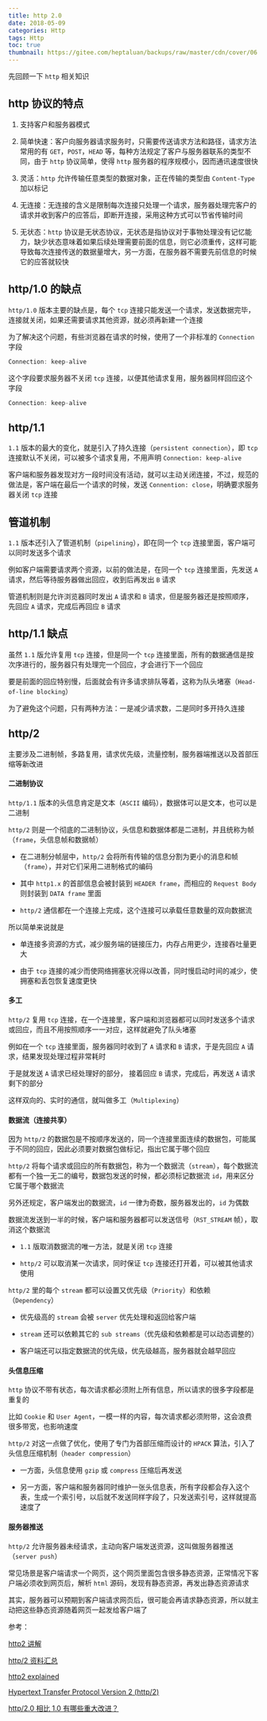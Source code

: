 ```yaml
---
title: http 2.0
date: 2018-05-09
categories: Http
tags: Http
toc: true
thumbnail: https://gitee.com/heptaluan/backups/raw/master/cdn/cover/06.jpg
---
```


先回顾一下 `http` 相关知识

## http 协议的特点

1. 支持客户和服务器模式

2. 简单快速：客户向服务器请求服务时，只需要传送请求方法和路径，请求方法常用的有 `GET`，`POST`，`HEAD` 等，每种方法规定了客户与服务器联系的类型不同，由于 `http` 协议简单，使得 `http` 服务器的程序规模小，因而通讯速度很快

<!--more-->

3. 灵活：`http` 允许传输任意类型的数据对象，正在传输的类型由 `Content-Type` 加以标记

4. 无连接：无连接的含义是限制每次连接只处理一个请求，服务器处理完客户的请求并收到客户的应答后，即断开连接，采用这种方式可以节省传输时间

5. 无状态：`http` 协议是无状态协议，无状态是指协议对于事物处理没有记忆能力，缺少状态意味着如果后续处理需要前面的信息，则它必须重传，这样可能导致每次连接传送的数据量增大，另一方面，在服务器不需要先前信息的时候它的应答就较快



## http/1.0 的缺点

`http/1.0` 版本主要的缺点是，每个 `tcp` 连接只能发送一个请求，发送数据完毕，连接就关闭，如果还需要请求其他资源，就必须再新建一个连接

为了解决这个问题，有些浏览器在请求的时候，使用了一个非标准的 `Connection` 字段

```js
Connection: keep-alive
```

这个字段要求服务器不关闭 `tcp` 连接，以便其他请求复用，服务器同样回应这个字段

```js
Connection: keep-alive
```


## http/1.1

`1.1` 版本的最大的变化，就是引入了持久连接（`persistent connection`），即 `tcp` 连接默认不关闭，可以被多个请求复用，不用声明 `Connection: keep-alive`

客户端和服务器发现对方一段时间没有活动，就可以主动关闭连接，不过，规范的做法是，客户端在最后一个请求的时候，发送 `Connention: close`，明确要求服务器关闭 `tcp` 连接



## 管道机制

`1.1` 版本还引入了管道机制（`pipelining`），即在同一个 `tcp` 连接里面，客户端可以同时发送多个请求

例如客户端需要请求两个资源，以前的做法是，在同一个 `tcp` 连接里面，先发送 `A` 请求，然后等待服务器做出回应，收到后再发出 `B` 请求

管道机制则是允许浏览器同时发出 `A` 请求和 `B` 请求，但是服务器还是按照顺序，先回应 `A` 请求，完成后再回应 `B` 请求



## http/1.1 缺点

虽然 `1.1` 版允许复用 `tcp` 连接，但是同一个 `tcp` 连接里面，所有的数据通信是按次序进行的，服务器只有处理完一个回应，才会进行下一个回应

要是前面的回应特别慢，后面就会有许多请求排队等着，这称为队头堵塞（`Head-of-line blocking`）

为了避免这个问题，只有两种方法：一是减少请求数，二是同时多开持久连接



## http/2

主要涉及二进制帧，多路复用，请求优先级，流量控制，服务器端推送以及首部压缩等新改进

#### 二进制协议

`http/1.1` 版本的头信息肯定是文本（`ASCII` 编码），数据体可以是文本，也可以是二进制

`http/2` 则是一个彻底的二进制协议，头信息和数据体都是二进制，并且统称为帧（`frame`，头信息帧和数据帧）

* 在二进制分帧层中，`http/2` 会将所有传输的信息分割为更小的消息和帧（`frame`），并对它们采用二进制格式的编码

* 其中 `http1.x` 的首部信息会被封装到 `HEADER frame`，而相应的 `Request Body` 则封装到 `DATA frame` 里面

* `http/2` 通信都在一个连接上完成，这个连接可以承载任意数量的双向数据流

所以简单来说就是

* 单连接多资源的方式，减少服务端的链接压力，内存占用更少，连接吞吐量更大

* 由于 `tcp` 连接的减少而使网络拥塞状况得以改善，同时慢启动时间的减少，使拥塞和丢包恢复速度更快




#### 多工

`http/2` 复用 `tcp` 连接，在一个连接里，客户端和浏览器都可以同时发送多个请求或回应，而且不用按照顺序一一对应，这样就避免了队头堵塞

例如在一个 `tcp` 连接里面，服务器同时收到了 `A` 请求和 `B` 请求，于是先回应 `A` 请求，结果发现处理过程非常耗时

于是就发送 `A` 请求已经处理好的部分， 接着回应 `B` 请求，完成后，再发送 `A` 请求剩下的部分

这样双向的、实时的通信，就叫做多工（`Multiplexing`）



#### 数据流（连接共享）

因为 `http/2` 的数据包是不按顺序发送的，同一个连接里面连续的数据包，可能属于不同的回应，因此必须要对数据包做标记，指出它属于哪个回应

`http/2` 将每个请求或回应的所有数据包，称为一个数据流（`stream`），每个数据流都有一个独一无二的编号，数据包发送的时候，都必须标记数据流 `id`，用来区分它属于哪个数据流

另外还规定，客户端发出的数据流，`id` 一律为奇数，服务器发出的，`id` 为偶数

数据流发送到一半的时候，客户端和服务器都可以发送信号（`RST_STREAM` 帧），取消这个数据流

* `1.1` 版取消数据流的唯一方法，就是关闭 `tcp` 连接

* `http/2` 可以取消某一次请求，同时保证 `tcp` 连接还打开着，可以被其他请求使用

`http/2` 里的每个 `stream` 都可以设置又优先级（`Priority`）和依赖（`Dependency`）

* 优先级高的 `stream` 会被 `server` 优先处理和返回给客户端

* `stream` 还可以依赖其它的 `sub streams`（优先级和依赖都是可以动态调整的）

* 客户端还可以指定数据流的优先级，优先级越高，服务器就会越早回应




#### 头信息压缩

`http` 协议不带有状态，每次请求都必须附上所有信息，所以请求的很多字段都是重复的

比如 `Cookie` 和 `User Agent`，一模一样的内容，每次请求都必须附带，这会浪费很多带宽，也影响速度

`http/2` 对这一点做了优化，使用了专门为首部压缩而设计的 `HPACK` 算法，引入了头信息压缩机制（`header compression`）

* 一方面，头信息使用 `gzip` 或 `compress` 压缩后再发送

* 另一方面，客户端和服务器同时维护一张头信息表，所有字段都会存入这个表，生成一个索引号，以后就不发送同样字段了，只发送索引号，这样就提高速度了



#### 服务器推送

`http/2` 允许服务器未经请求，主动向客户端发送资源，这叫做服务器推送（`server push`）

常见场景是客户端请求一个网页，这个网页里面包含很多静态资源，正常情况下客户端必须收到网页后，解析 `html` 源码，发现有静态资源，再发出静态资源请求

其实，服务器可以预期到客户端请求网页后，很可能会再请求静态资源，所以就主动把这些静态资源随着网页一起发给客户端了


参考：

[http2 讲解](http://www.kancloud.cn/kancloud/http2-explained/49812)

[http/2 资料汇总](https://imququ.com/post/http2-resource.html#comments)

[http2 explained](https://daniel.haxx.se/http2/)

[Hypertext Transfer Protocol Version 2 (http/2)](http://httpwg.org/specs/rfc7540.html)

[http/2.0 相比 1.0 有哪些重大改进？](https://www.zhihu.com/question/34074946)
